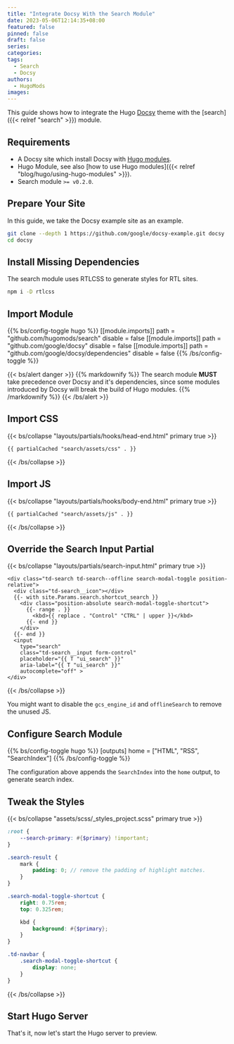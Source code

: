 ```yaml
---
title: "Integrate Docsy With the Search Module"
date: 2023-05-06T12:14:35+08:00
featured: false
pinned: false
draft: false
series:
categories:
tags:
  - Search
  - Docsy
authors:
  - HugoMods
images:
---
```


This guide shows how to integrate the Hugo [Docsy](https://www.docsy.dev/) theme with the [search]({{< relref "search" >}}) module.

<!--more-->

## Requirements

- A Docsy site which install Docsy with [Hugo modules](https://www.docsy.dev/docs/get-started/docsy-as-module/).
- Hugo Module, see also [how to use Hugo modules]({{< relref "blog/hugo/using-hugo-modules" >}}).
- Search module `>= v0.2.0`.

## Prepare Your Site

In this guide, we take the Docsy example site as an example.

```sh
git clone --depth 1 https://github.com/google/docsy-example.git docsy
cd docsy
```

## Install Missing Dependencies

The search module uses RTLCSS to generate styles for RTL sites.

```sh
npm i -D rtlcss
```

## Import Module

{{% bs/config-toggle hugo %}}
[[module.imports]]
  path = "github.com/hugomods/search"
  disable = false
[[module.imports]]
  path = "github.com/google/docsy"
  disable = false
[[module.imports]]
  path = "github.com/google/docsy/dependencies"
  disable = false
{{% /bs/config-toggle %}}

{{< bs/alert danger >}}
{{% markdownify %}}
The search module **MUST** take precedence over Docsy and it's dependencies, since some modules introduced by Docsy will break the build of Hugo modules.
{{% /markdownify %}}
{{< /bs/alert >}}

## Import CSS

{{< bs/collapse "layouts/partials/hooks/head-end.html" primary true >}}
```go-html-template
{{ partialCached "search/assets/css" . }}
```
{{< /bs/collapse >}}

## Import JS

{{< bs/collapse "layouts/partials/hooks/body-end.html" primary true >}}
```go-html-template
{{ partialCached "search/assets/js" . }}
```
{{< /bs/collapse >}}

## Override the Search Input Partial

{{< bs/collapse "layouts/partials/search-input.html" primary true >}}
```go-html-template
<div class="td-search td-search--offline search-modal-toggle position-relative">
  <div class="td-search__icon"></div>
  {{- with site.Params.search.shortcut_search }}
    <div class="position-absolute search-modal-toggle-shortcut">
      {{- range . }}
        <kbd>{{ replace . "Control" "CTRL" | upper }}</kbd>
      {{- end }}
    </div>
  {{- end }}
  <input
    type="search"
    class="td-search__input form-control"
    placeholder="{{ T "ui_search" }}"
    aria-label="{{ T "ui_search" }}"
    autocomplete="off" >
</div>
```
{{< /bs/collapse >}}

You might want to disable the `gcs_engine_id` and `offlineSearch` to remove the unused JS.

## Configure Search Module

{{% bs/config-toggle hugo %}}
[outputs]
home = ["HTML", "RSS", "SearchIndex"]
{{% /bs/config-toggle %}}

The configuration above appends the `SearchIndex` into the `home` output, to generate search index.

## Tweak the Styles

{{< bs/collapse "assets/scss/_styles_project.scss" primary true >}}
```scss
:root {
    --search-primary: #{$primary} !important;
}

.search-result {
    mark {
        padding: 0; // remove the padding of highlight matches.
    }
}

.search-modal-toggle-shortcut {
    right: 0.75rem;
    top: 0.325rem;

    kbd {
        background: #{$primary};
    }
}

.td-navbar {
    .search-modal-toggle-shortcut {
        display: none;
    }
}
```
{{< /bs/collapse >}}

## Start Hugo Server

That's it, now let's start the Hugo server to preview.

